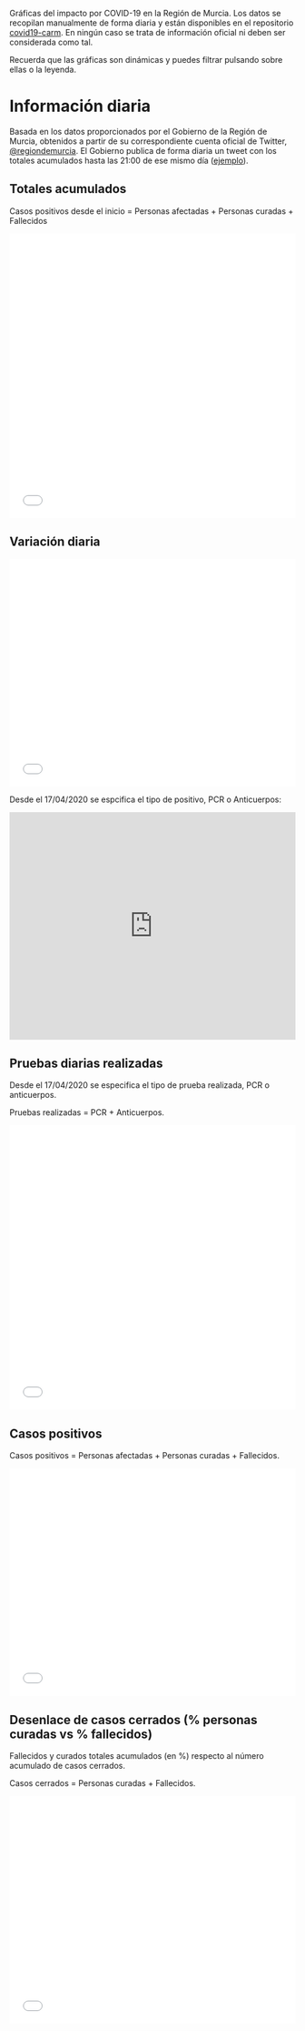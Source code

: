 Gráficas del impacto por COVID-19 en la Región de Murcia. Los datos se recopilan manualmente de forma diaria y están disponibles en el repositorio [covid19-carm](https://github.com/edumardo/covid19-carm). En ningún caso se trata de información oficial ni deben ser considerada como tal.

Recuerda que las gráficas son dinámicas y puedes filtrar pulsando sobre ellas o la leyenda.

# Información diaria

Basada en los datos proporcionados por el Gobierno de la Región de Murcia, obtenidos a partir de su correspondiente cuenta oficial de Twitter, [@regiondemurcia](https://twitter.com/regiondemurcia). El Gobierno publica de forma diaria un tweet con los totales acumulados hasta las 21:00 de ese mismo día ([ejemplo](https://twitter.com/regiondemurcia/status/1243630437232246785)).

## Totales acumulados

Casos positivos desde el inicio = Personas afectadas + Personas curadas + Fallecidos

<iframe title="" aria-label="Interactive line chart" id="datawrapper-chart-IMsHn" src="//datawrapper.dwcdn.net/IMsHn/12/" scrolling="no" frameborder="0" style="width: 0; min-width: 100% !important; border: none;" height="500"></iframe><script type="text/javascript">!function(){"use strict";window.addEventListener("message",function(a){if(void 0!==a.data["datawrapper-height"])for(var e in a.data["datawrapper-height"]){var t=document.getElementById("datawrapper-chart-"+e)||document.querySelector("iframe[src*='"+e+"']");t&&(t.style.height=a.data["datawrapper-height"][e]+"px")}})}();
</script>

## Variación diaria

<iframe title="" aria-label="Stacked Column Chart" id="datawrapper-chart-x5IaJ" src="//datawrapper.dwcdn.net/x5IaJ/12/" scrolling="no" frameborder="0" style="width: 0; min-width: 100% !important; border: none;" height="400"></iframe><script type="text/javascript">!function(){"use strict";window.addEventListener("message",function(a){if(void 0!==a.data["datawrapper-height"])for(var e in a.data["datawrapper-height"]){var t=document.getElementById("datawrapper-chart-"+e)||document.querySelector("iframe[src*='"+e+"']");t&&(t.style.height=a.data["datawrapper-height"][e]+"px")}})}();
</script>

Desde el 17/04/2020 se espcifica el tipo de positivo, PCR o Anticuerpos:

<iframe title="" aria-label="Interactive line chart" id="datawrapper-chart-puyw8" src="https://datawrapper.dwcdn.net/puyw8/4/" scrolling="no" frameborder="0" style="width: 0; min-width: 100% !important; border: none;" height="400"></iframe><script type="text/javascript">!function(){"use strict";window.addEventListener("message",(function(a){if(void 0!==a.data["datawrapper-height"])for(var e in a.data["datawrapper-height"]){var t=document.getElementById("datawrapper-chart-"+e)||document.querySelector("iframe[src*='"+e+"']");t&&(t.style.height=a.data["datawrapper-height"][e]+"px")}}))}();
</script>

## Pruebas diarias realizadas

Desde el 17/04/2020 se especifica el tipo de prueba realizada, PCR o anticuerpos.

Pruebas realizadas = PCR + Anticuerpos.

<iframe title="" aria-label="Stacked Column Chart" id="datawrapper-chart-mH9hb" src="//datawrapper.dwcdn.net/mH9hb/6/" scrolling="no" frameborder="0" style="width: 0; min-width: 100% !important; border: none;" height="500"></iframe><script type="text/javascript">!function(){"use strict";window.addEventListener("message",function(a){if(void 0!==a.data["datawrapper-height"])for(var e in a.data["datawrapper-height"]){var t=document.getElementById("datawrapper-chart-"+e)||document.querySelector("iframe[src*='"+e+"']");t&&(t.style.height=a.data["datawrapper-height"][e]+"px")}})}();
</script>

## Casos positivos

Casos positivos = Personas afectadas + Personas curadas + Fallecidos.

<iframe title="" aria-label="Interactive area chart" id="datawrapper-chart-37HLf" src="//datawrapper.dwcdn.net/37HLf/1/" scrolling="no" frameborder="0" style="width: 0; min-width: 100% !important; border: none;" height="400"></iframe><script type="text/javascript">!function(){"use strict";window.addEventListener("message",function(a){if(void 0!==a.data["datawrapper-height"])for(var e in a.data["datawrapper-height"]){var t=document.getElementById("datawrapper-chart-"+e)||document.querySelector("iframe[src*='"+e+"']");t&&(t.style.height=a.data["datawrapper-height"][e]+"px")}})}();
</script>

## Desenlace de casos cerrados (% personas curadas vs % fallecidos)

Fallecidos y curados totales acumulados (en %) respecto al número acumulado de casos cerrados.

Casos cerrados = Personas curadas + Fallecidos. 

<iframe title="" aria-label="Interactive line chart" id="datawrapper-chart-VOCq9" src="//datawrapper.dwcdn.net/VOCq9/1/" scrolling="no" frameborder="0" style="width: 0; min-width: 100% !important; border: none;" height="400"></iframe><script type="text/javascript">!function(){"use strict";window.addEventListener("message",function(a){if(void 0!==a.data["datawrapper-height"])for(var e in a.data["datawrapper-height"]){var t=document.getElementById("datawrapper-chart-"+e)||document.querySelector("iframe[src*='"+e+"']");t&&(t.style.height=a.data["datawrapper-height"][e]+"px")}})}();
</script>
